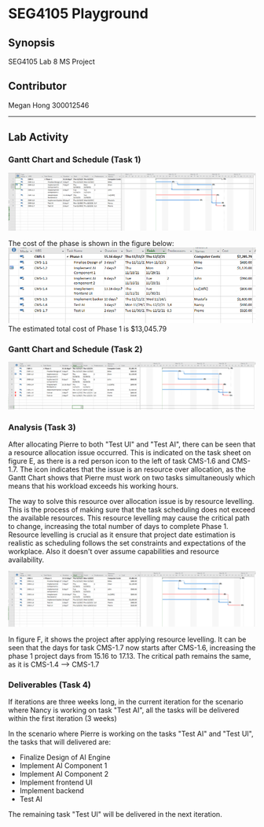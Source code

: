 # SEG4105 Playground

## Synopsis

SEG4105 Lab 8 MS Project

## Contributor

Megan Hong 300012546

---

## Lab Activity

### Gantt Chart and Schedule (Task 1)

![Alt text](img/figure_b.png "Figure B")

The cost of the phase is shown in the figure below:
![Alt text](img/cost.png "Phase 1 Cost")
The estimated total cost of Phase 1 is $13,045.79

### Gantt Chart and Schedule (Task 2)

![Alt text](img/figure_e.png "Figure E")

### Analysis (Task 3)

After allocating Pierre to both "Test UI" and "Test AI", there can be seen that a resource allocation issue occurred. This is indicated on the task sheet on figure E, as there is a red person icon to the left of task CMS-1.6 and CMS-1.7. The icon indicates that the issue is an resource over allocation, as the Gantt Chart shows that Pierre must work on two tasks simultaneously which means that his workload exceeds his working hours.

The way to solve this resource over allocation issue is by resource levelling. This is the process of making sure that the task scheduling does not exceed the available resources. This resource levelling may cause the critical path to change, increasing the total number of days to complete Phase 1. Resource levelling is crucial as it ensure that project date estimation is realistic as scheduling follows the set constraints and expectations of the workplace. Also it doesn't over assume capabilities and resource availability.

![Alt text](img/figure_f.png "Figure F")

In figure F, it shows the project after applying resource levelling. It can be seen that the days for task CMS-1.7 now starts after CMS-1.6, increasing the phase 1 project days from 15.16 to 17.13. The critical path remains the same, as it is CMS-1.4 --> CMS-1.7

### Deliverables (Task 4)

If iterations are three weeks long, in the current iteration for the scenario where Nancy is working on task "Test AI", all the tasks will be delivered within the first iteration (3 weeks)

In the scenario where Pierre is working on the tasks "Test AI" and "Test UI", the tasks that will delivered are:

- Finalize Design of AI Engine
- Implement AI Component 1
- Implement AI Component 2
- Implement frontend UI
- Implement backend
- Test AI

The remaining task "Test UI" will be delivered in the next iteration.
